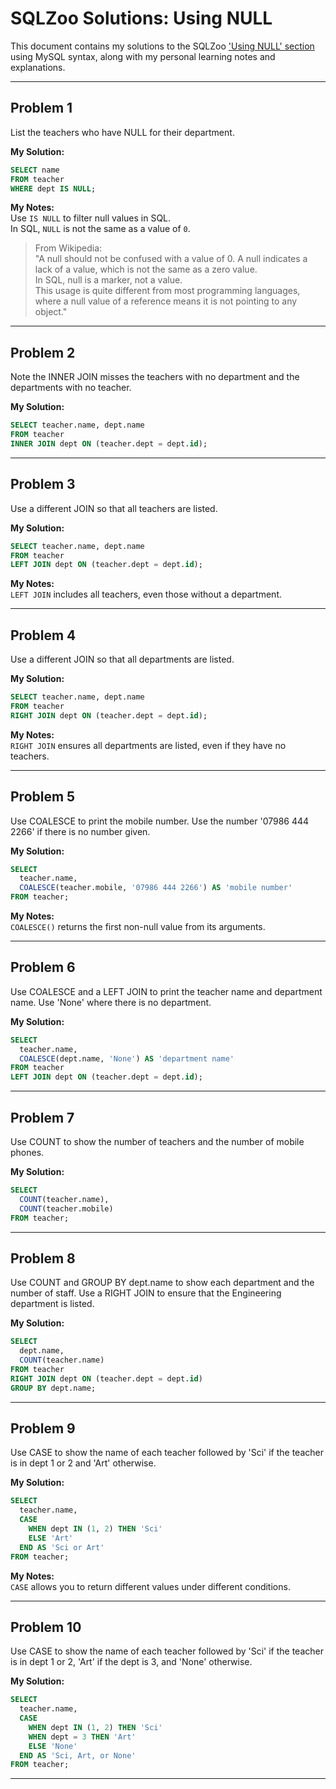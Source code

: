 # SQLZoo Solutions: Using NULL

This document contains my solutions to the SQLZoo ['Using NULL' section](https://sqlzoo.net/wiki/Using_Null) using MySQL syntax, along with my personal learning notes and explanations.

---

## Problem 1
List the teachers who have NULL for their department.

**My Solution:**

```sql
SELECT name
FROM teacher
WHERE dept IS NULL;
```

**My Notes:**  
Use `IS NULL` to filter null values in SQL.  
In SQL, `NULL` is not the same as a value of `0`.  
> From Wikipedia:  
> "A null should not be confused with a value of 0. A null indicates a lack of a value, which is not the same as a zero value.  
> In SQL, null is a marker, not a value.  
> This usage is quite different from most programming languages, where a null value of a reference means it is not pointing to any object."

---

## Problem 2
Note the INNER JOIN misses the teachers with no department and the departments with no teacher.

**My Solution:**

```sql
SELECT teacher.name, dept.name
FROM teacher 
INNER JOIN dept ON (teacher.dept = dept.id);
```

---

## Problem 3
Use a different JOIN so that all teachers are listed.

**My Solution:**

```sql
SELECT teacher.name, dept.name
FROM teacher
LEFT JOIN dept ON (teacher.dept = dept.id);
```

**My Notes:**  
`LEFT JOIN` includes all teachers, even those without a department.

---

## Problem 4
Use a different JOIN so that all departments are listed.

**My Solution:**

```sql
SELECT teacher.name, dept.name
FROM teacher
RIGHT JOIN dept ON (teacher.dept = dept.id);
```

**My Notes:**  
`RIGHT JOIN` ensures all departments are listed, even if they have no teachers.

---

## Problem 5
Use COALESCE to print the mobile number. Use the number '07986 444 2266' if there is no number given.

**My Solution:**

```sql
SELECT 
  teacher.name,
  COALESCE(teacher.mobile, '07986 444 2266') AS 'mobile number'
FROM teacher;
```

**My Notes:**  
`COALESCE()` returns the first non-null value from its arguments.

---

## Problem 6
Use COALESCE and a LEFT JOIN to print the teacher name and department name. Use 'None' where there is no department.

**My Solution:**

```sql
SELECT 
  teacher.name, 
  COALESCE(dept.name, 'None') AS 'department name'
FROM teacher
LEFT JOIN dept ON (teacher.dept = dept.id);
```

---

## Problem 7
Use COUNT to show the number of teachers and the number of mobile phones.

**My Solution:**

```sql
SELECT 
  COUNT(teacher.name),
  COUNT(teacher.mobile)
FROM teacher;
```

---

## Problem 8
Use COUNT and GROUP BY dept.name to show each department and the number of staff. Use a RIGHT JOIN to ensure that the Engineering department is listed.

**My Solution:**

```sql
SELECT
  dept.name,
  COUNT(teacher.name)
FROM teacher
RIGHT JOIN dept ON (teacher.dept = dept.id)
GROUP BY dept.name;
```

---

## Problem 9
Use CASE to show the name of each teacher followed by 'Sci' if the teacher is in dept 1 or 2 and 'Art' otherwise.

**My Solution:**

```sql
SELECT
  teacher.name,
  CASE
    WHEN dept IN (1, 2) THEN 'Sci'
    ELSE 'Art' 
  END AS 'Sci or Art'
FROM teacher;
```

**My Notes:**  
`CASE` allows you to return different values under different conditions.

---

## Problem 10
Use CASE to show the name of each teacher followed by 'Sci' if the teacher is in dept 1 or 2, 'Art' if the dept is 3, and 'None' otherwise.

**My Solution:**

```sql
SELECT
  teacher.name,
  CASE
    WHEN dept IN (1, 2) THEN 'Sci'
    WHEN dept = 3 THEN 'Art'
    ELSE 'None'
  END AS 'Sci, Art, or None'
FROM teacher;
```

---

